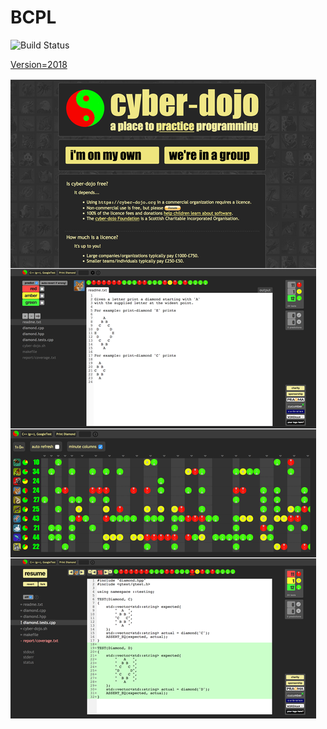 # BCPL

![Build Status](https://travis-ci.org/cyber-dojo-languages/bcpl.svg?branch=master)

[Version=2018](https://github.com/cyber-dojo-languages/bcpl/blob/master/check_version.sh)

![cyber-dojo.org home page](https://github.com/cyber-dojo/cyber-dojo/blob/master/shared/home_page_snapshot.png)
